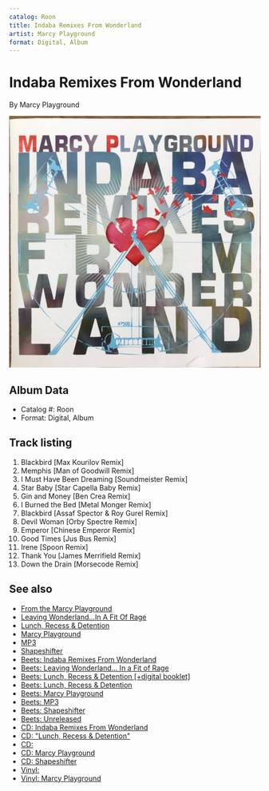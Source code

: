 ```yaml
---
catalog: Roon
title: Indaba Remixes From Wonderland
artist: Marcy Playground
format: Digital, Album
---
```


# Indaba Remixes From Wonderland

By Marcy Playground

![](../../assets/albumcovers/Marcy_Playground-Indaba_Remixes_From_Wonderland.png)

## Album Data

- Catalog #: Roon
- Format: Digital, Album


## Track listing


1. Blackbird [Max Kourilov Remix]
2. Memphis [Man of Goodwill Remix]
3. I Must Have Been Dreaming [Soundmeister Remix]
4. Star Baby [Star Capella Baby Remix]
5. Gin and Money [Ben Crea Remix]
6. I Burned the Bed [Metal Monger Remix]
7. Blackbird [Assaf Spector & Roy Gurel Remix]
8. Devil Woman [Orby Spectre Remix]
9. Emperor [Chinese Emperor Remix]
10. Good Times [Jus Bus Remix]
11. Irene [Spoon Remix]
12. Thank You [James Merrifield Remix]
13. Down the Drain [Morsecode Remix]


## See also

- [From the Marcy Playground](From_the_Marcy_Playground.md)
- [Leaving Wonderland...In A Fit Of Rage](Leaving_WonderlandIn_A_Fit_Of_Rage.md)
- [Lunch, Recess & Detention](Lunch__Recess_and_Detention.md)
- [Marcy Playground](Marcy_Playground.md)
- [MP3](MP3.md)
- [Shapeshifter](Shapeshifter.md)
- [Beets: Indaba Remixes From Wonderland](../../Beets/Marcy_Playground/Indaba_Remixes_From_Wonderland.md)
- [Beets: Leaving Wonderland... In a Fit of Rage](../../Beets/Marcy_Playground/Leaving_Wonderland_In_a_Fit_of_Rage.md)
- [Beets: Lunch, Recess & Detention [+digital booklet]](../../Beets/Marcy_Playground/Lunch__Recess_and_Detention_[+digital_booklet].md)
- [Beets: Lunch, Recess & Detention](../../Beets/Marcy_Playground/Lunch__Recess_and_Detention.md)
- [Beets: Marcy Playground](../../Beets/Marcy_Playground/Marcy_Playground.md)
- [Beets: MP3](../../Beets/Marcy_Playground/MP3.md)
- [Beets: Shapeshifter](../../Beets/Marcy_Playground/Shapeshifter.md)
- [Beets: Unreleased](../../Beets/Marcy_Playground/Unreleased.md)
- [CD: Indaba Remixes From Wonderland](../../CD/Marcy_Playground/Indaba_Remixes_From_Wonderland.md)
- [CD: "Lunch, Recess & Detention"](../../CD/Marcy_Playground/Lunch__Recess_and_Detention.md)
- [CD: ](../../CD/Marcy_Playground/Marcy_Playground_index.md)
- [CD: Marcy Playground](../../CD/Marcy_Playground/Marcy_Playground.md)
- [CD: Shapeshifter](../../CD/Marcy_Playground/Shapeshifter.md)
- [Vinyl: ](../../Vinyl/Marcy_Playground/Marcy_Playground_index.md)
- [Vinyl: Marcy Playground](../../Vinyl/Marcy_Playground/Marcy_Playground.md)
